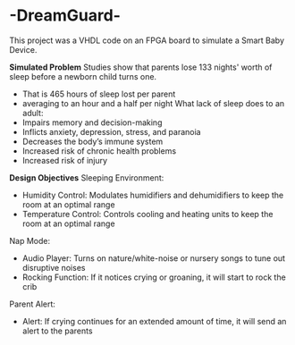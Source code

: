 # -DreamGuard-
This project was a VHDL code on an FPGA board to simulate a Smart Baby Device.

**Simulated Problem**
Studies show that parents lose 133 nights' worth of sleep before a newborn child turns one.
  - That is 465 hours of sleep lost per parent
  - averaging to an hour and a  half per night
What lack of sleep does to an adult:
  - Impairs memory and decision-making
  - Inflicts anxiety, depression, stress, and paranoia 
  - Decreases the body’s immune system
  - Increased risk of chronic health problems
  - Increased risk of injury

**Design Objectives**
Sleeping Environment:
  - Humidity Control: Modulates humidifiers and dehumidifiers to keep the room at an optimal range
  - Temperature Control: Controls cooling and heating units to keep the room at an optimal range

Nap Mode:
  - Audio Player: Turns on nature/white-noise or nursery songs to tune out disruptive noises
  - Rocking Function: If it notices crying or groaning, it will start to rock the crib

Parent Alert: 
  - Alert: If crying continues for an extended amount of time, it will send an alert to the parents
